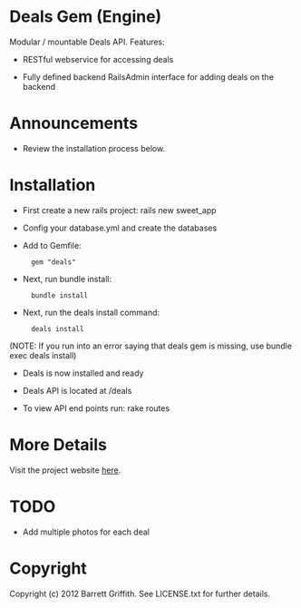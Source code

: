 Deals Gem (Engine)
========

Modular / mountable Deals API. Features:

* RESTful webservice for accessing deals

* Fully defined backend RailsAdmin interface for adding deals on the backend


Announcements
========

* Review the installation process below.
 

Installation
========

* First create a new rails project:
        rails new sweet_app

* Config your database.yml and create the databases
		
* Add to Gemfile:
    
        gem "deals"
 
* Next, run bundle install:

        bundle install

* Next, run the deals install command:

        deals install

(NOTE: If you run into an error saying that deals gem is missing, use bundle exec deals install)

* Deals is now installed and ready 

* Deals API is located at /deals

* To view API end points run: rake routes

More Details
========

Visit the project website [here][project-website].

[project-website]: http://deals.barrettgriffith.com/

TODO
========

* Add multiple photos for each deal

Copyright
========

Copyright (c) 2012 Barrett Griffith. See LICENSE.txt for further details.
